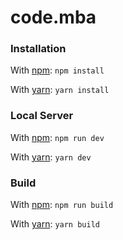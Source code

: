 # code.mba

### Installation
With [npm](https://www.npmjs.com/):
`npm install`

With [yarn](https://yarnpkg.com/):
`yarn install`

### Local Server
With [npm](https://www.npmjs.com/):
`npm run dev`

With [yarn](https://yarnpkg.com/):
`yarn dev`

### Build
With [npm](https://www.npmjs.com/):
`npm run build`

With [yarn](https://yarnpkg.com/):
`yarn build`